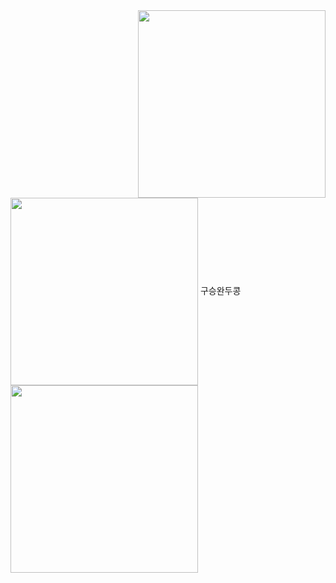 <img src="./구디.png" align="right" width="300px">
<img src="./구디.png" align="center" width="300px">
<img src="./구디.png" align="left" width="300px">
</h1> 구승완두콩 </h1>
